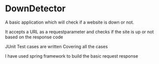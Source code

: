 # DownDetector
A basic application which will check if a website is down or not.

It accepts a URL as a requestparameter and checks if the site is up or not based on the response code

JUnit  Test cases are written Covering all the cases

I have used spring framework to build the basic request response 
